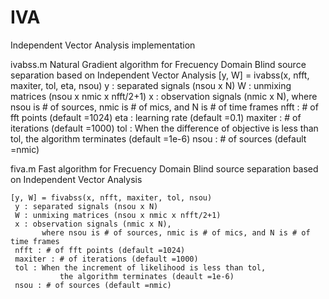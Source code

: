 # IVA
Independent Vector Analysis implementation

ivabss.m
  Natural Gradient algorithm for Frecuency Domain Blind source separation
        based on Independent Vector Analysis
    [y, W] = ivabss(x, nfft, maxiter, tol, eta, nsou)
     y : separated signals (nsou x N)
     W : unmixing matrices (nsou x nmic x nfft/2+1)
     x : observation signals (nmic x N),
           where nsou is # of sources, nmic is # of mics, and N is # of time frames
     nfft : # of fft points (default =1024)
     eta : learning rate (default =0.1)
     maxiter : # of iterations (default =1000)
     tol : When the difference of objective is less than tol,
               the algorithm terminates (default =1e-6)
     nsou : # of sources (default =nmic)

fiva.m
  Fast algorithm for Frecuency Domain Blind source separation
        based on Independent Vector Analysis

    [y, W] = fivabss(x, nfft, maxiter, tol, nsou)
     y : separated signals (nsou x N)
     W : unmixing matrices (nsou x nmic x nfft/2+1)
     x : observation signals (nmic x N),
           where nsou is # of sources, nmic is # of mics, and N is # of time frames
     nfft : # of fft points (default =1024)
     maxiter : # of iterations (default =1000)
     tol : When the increment of likelihood is less than tol,
               the algorithm terminates (deault =1e-6)
     nsou : # of sources (default =nmic)

